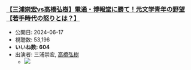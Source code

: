 ### [【三浦崇宏vs高橋弘樹】電通・博報堂に勝て！元文学青年の野望【若手時代の怒りとは？】](https://www.youtube.com/watch?v=NjvgFQ7T7Fc)
-   公開日: 2024-06-17
-   視聴数: 53,196
-   **いいね数: 604**
-   出演者: 三浦崇宏, [高橋弘樹](/rehacq_fan/people/高橋弘樹 "wikilink")
    - [![](https://img.youtube.com/vi/NjvgFQ7T7Fc/hqdefault.jpg)](https://www.youtube.com/watch?v=NjvgFQ7T7Fc)
